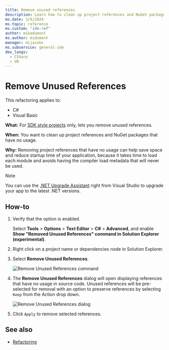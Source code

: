 ```yaml
---
title: Remove unused references
description: Learn how to clean up project references and NuGet packages that have no usage with the new Remove Unused References command.
ms.date: 3/6/2024
ms.topic: reference
ms.custom: "ide-ref"
author: mikadumont
ms.author: midumont
manager: mijacobs
ms.subservice: general-ide
dev_langs:
  - CSharp
  - VB
---
```

# Remove Unused References

This refactoring applies to:

- C#
- Visual Basic

**What:** For [SDK style projects](../../msbuild/how-to-use-project-sdk.md) only, lets you remove unused references.

**When:** You want to clean up project references and NuGet packages that have no usage.

**Why:** Removing project references that have no usage can help save space and reduce startup time of your application, because it takes time to load each module and avoids having the compiler load metadata that will never be used.

> [!NOTE]
> You can use the [.NET Upgrade Assistant](https://dotnet.microsoft.com/platform/upgrade-assistant) right from Visual Studio to upgrade your app to the latest .NET versions.

## How-to

1. Verify that the option is enabled.

   Select **Tools** > **Options** > **Text Editor** > **C#** > **Advanced**, and enable **Show "Removed Unused References" command in Solution Explorer (experimental)**.

1. Right click on a project name or dependencies node in Solution Explorer.

1. Select **Remove Unused References**.

    ![Remove Unused References command](media/remove-unused-references-command.png)

1. The **Remove Unused References** dialog will open displaying references that have no usage in source code. Unused references will be pre-selected for removal with an option to preserve references by selecting `Keep` from the Action drop down.

    ![Remove Unused References dialog](media/remove-unused-references-dialog.png)

1. Click `Apply` to remove selected references.

## See also

- [Refactoring](../refactoring-in-visual-studio.md)
